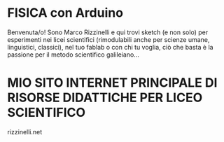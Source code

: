 # FISICA con Arduino

Benvenuta/o! Sono Marco Rizzinelli e qui trovi sketch (e non solo) per esperimenti nei licei scientifici (rimodulabili anche per scienze umane, linguistici, classici), nel tuo fablab o con chi tu voglia, ciò che basta è la passione per il metodo scientifico galileiano... 

# MIO SITO INTERNET PRINCIPALE DI RISORSE DIDATTICHE PER LICEO SCIENTIFICO

rizzinelli.net


